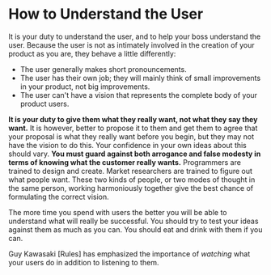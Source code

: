 # How to Understand the User

It is your duty to understand the user, and to help your boss understand the user. Because the user is not as intimately involved in the creation of your product as you are, they behave a little differently:

- The user generally makes short pronouncements.
- The user has their own job; they will mainly think of small improvements in your product, not big improvements.
- The user can't have a vision that represents the complete body of your product users.

**It is your duty to give them what they really want, not what they say they want.** It is however, better to propose it to them and get them to agree that your proposal is what they really want before you begin, but they may not have the vision to do this. Your confidence in your own ideas about this should vary. **You must guard against both arrogance and false modesty in terms of knowing what the customer really wants.** Programmers are trained to design and create. Market researchers are trained to figure out what people want. These two kinds of people, or two modes of thought in the same person, working harmoniously together give the best chance of formulating the correct vision.

The more time you spend with users the better you will be able to understand what will really be successful. You should try to test your ideas against them as much as you can. You should eat and drink with them if you can.

Guy Kawasaki [Rules] has emphasized the importance of *watching* what your users do in addition to listening to them.
